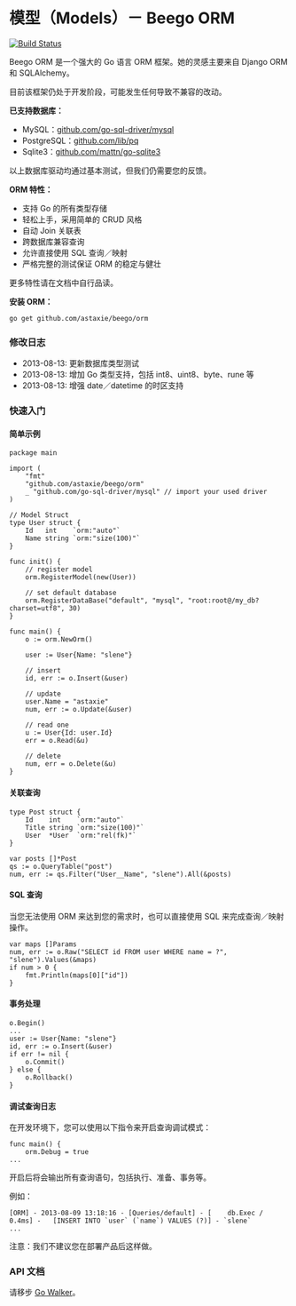 # 模型（Models）－ Beego ORM

[![Build Status](https://drone.io/github.com/astaxie/beego/status.png)](https://drone.io/github.com/astaxie/beego/latest)

Beego ORM 是一个强大的 Go 语言 ORM 框架。她的灵感主要来自 Django ORM 和 SQLAlchemy。

目前该框架仍处于开发阶段，可能发生任何导致不兼容的改动。

**已支持数据库：**

* MySQL：[github.com/go-sql-driver/mysql](https://github.com/go-sql-driver/mysql)
* PostgreSQL：[github.com/lib/pq](https://github.com/lib/pq)
* Sqlite3：[github.com/mattn/go-sqlite3](https://github.com/mattn/go-sqlite3)

以上数据库驱动均通过基本测试，但我们仍需要您的反馈。

**ORM 特性：**

* 支持 Go 的所有类型存储
* 轻松上手，采用简单的 CRUD 风格
* 自动 Join 关联表
* 跨数据库兼容查询
* 允许直接使用 SQL 查询／映射
* 严格完整的测试保证 ORM 的稳定与健壮

更多特性请在文档中自行品读。

**安装 ORM：**

	go get github.com/astaxie/beego/orm

### 修改日志

* 2013-08-13: 更新数据库类型测试
* 2013-08-13: 增加 Go 类型支持，包括 int8、uint8、byte、rune 等
* 2013-08-13: 增强 date／datetime 的时区支持

### 快速入门

#### 简单示例

	package main

	import (
		"fmt"
		"github.com/astaxie/beego/orm"
		_ "github.com/go-sql-driver/mysql" // import your used driver
	)

	// Model Struct
	type User struct {
		Id   int    `orm:"auto"`
		Name string `orm:"size(100)"`
	}

	func init() {
		// register model
		orm.RegisterModel(new(User))

		// set default database
		orm.RegisterDataBase("default", "mysql", "root:root@/my_db?charset=utf8", 30)
	}

	func main() {
		o := orm.NewOrm()

		user := User{Name: "slene"}

		// insert
		id, err := o.Insert(&user)

		// update
		user.Name = "astaxie"
		num, err := o.Update(&user)

		// read one
		u := User{Id: user.Id}
		err = o.Read(&u)

		// delete
		num, err = o.Delete(&u)	
	}
	
#### 关联查询

	type Post struct {
		Id    int    `orm:"auto"`
		Title string `orm:"size(100)"`
		User  *User  `orm:"rel(fk)"`
	}

	var posts []*Post
	qs := o.QueryTable("post")
	num, err := qs.Filter("User__Name", "slene").All(&posts)

#### SQL 查询

当您无法使用 ORM 来达到您的需求时，也可以直接使用 SQL 来完成查询／映射操作。

	var maps []Params
	num, err := o.Raw("SELECT id FROM user WHERE name = ?", "slene").Values(&maps)
	if num > 0 {
		fmt.Println(maps[0]["id"])
	}

#### 事务处理

	o.Begin()
	...
	user := User{Name: "slene"}
	id, err := o.Insert(&user)
	if err != nil {
		o.Commit()
	} else {
		o.Rollback()
	}

#### 调试查询日志

在开发环境下，您可以使用以下指令来开启查询调试模式：

	func main() {
		orm.Debug = true
	...

开启后将会输出所有查询语句，包括执行、准备、事务等。

例如：

	[ORM] - 2013-08-09 13:18:16 - [Queries/default] - [    db.Exec /     0.4ms] - 	[INSERT INTO `user` (`name`) VALUES (?)] - `slene`
	...

注意：我们不建议您在部署产品后这样做。

### API 文档

请移步 [Go Walker](http://gowalker.org/github.com/astaxie/beego/orm)。
